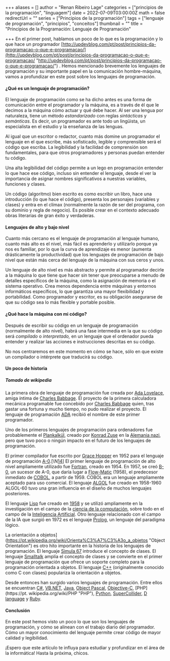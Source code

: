 +++
aliases = []
author = "Renan Ribeiro Lage"
categories = ["principios de la programación", "linguagem"]
date = 2022-07-09T03:00:00Z
math = false
redirectUrl = ""
series = ["Principios de la programación"]
tags = ["lenguaje de programación", "principios", "conceitos"]
thumbnail = ""
title = "Principios de la Programación: Lenguaje de Programación"

+++
En el primer post, hablamos un poco de lo que es la programación y lo que hace un programador [http://updevblog.com/pt/post/principios-da-programacao-o-que-e-programacao/](http://updevblog.com/pt/post/principios-da-programacao-o-que-e-programacao/ "http://updevblog.com/pt/post/principios-da-programacao-o-que-e-programacao/") . Hemos mencionado brevemente los lenguajes de programación y su importante papel en la comunicación hombre-máquina, vamos a profundizar en este post sobre los lenguajes de programación.

#### ¿Qué es un lenguaje de programación?

El lenguaje de programación como se ha dicho antes es una forma de comunicación entre el programador y la máquina, es a través de él que le decimos a la máquina cómo actuar y qué debe hacer. Al ser una lengua por naturaleza, tiene un método _estandarizado_ con reglas _sintácticas_ y _semánticas_. Es decir, un programador es ante todo un lingüista, un especialista en el estudio y la enseñanza de las lenguas.

Al igual que un escritor o redactor, cuanto más domine un programador el lenguaje en el que escribe, más sofisticado, legible y comprensible será el código que escriba. La legibilidad y la facilidad de comprensión son fundamentales, para que otros programadores y personas puedan entender tu código. 

Una alta legibilidad del código permite a un lego en programación entender lo que hace ese código, incluso sin entender el lenguaje, desde el ver la importancia de asignar nombres significativos a nuestras variables, funciones y clases.

Un código (algoritmo) bien escrito es como escribir un libro, hace una introducción (lo que hace el código), presenta los personajes (variables y clases) y entra en el clímax (normalmente la razón de ser del programa, con su dominio y regla de negocio). Es posible crear en el contexto adecuado obras literarias de gran éxito y verdaderas.

#### Lenguajes de alto y bajo nivel

Cuanto más cercano es el lenguaje de programación al lenguaje humano, cuanto más alto es el nivel, más fácil es aprenderlo y utilizarlo porque ya nos es familiar, por lo que la curva de aprendizaje es menor (aumenta drásticamente la productividad) que los lenguajes de programación de bajo nivel que están más cerca del lenguaje de la máquina con sus ceros y unos.

Un lenguaje de alto nivel es más abstracto y permite al programador decirle a la máquina lo que tiene que hacer sin tener que preocuparse a menudo de detalles específicos de la máquina, como la asignación de memoria o el sistema operativo. Crea menos dependencia entre máquinas y entornos informáticos específicos, lo que garantiza una mayor flexibilidad y portabilidad. Como programador y escritor, es su obligación asegurarse de que su código sea lo más flexible y portable posible.

#### ¿Qué hace la máquina con mi código?

Después de escribir su código en un lenguaje de programación (normalmente de alto nivel), habrá una fase intermedia en la que su código será _compilado_ o _interpretado,_ en un lenguaje que el ordenador pueda entender y realizar las acciones e instrucciones descritas en su código.

No nos centraremos en este momento en cómo se hace, sólo en que existe un compilador o intérprete que traducirá su código.

#### Un poco de historia

##### Tomado de wikipedia

La primera obra de lenguaje de programación fue creada por [Ada Lovelace](https://pt.wikipedia.org/wiki/Ada_Lovelace "Ada Lovelace"), amiga íntima de [Charles Babbage](https://pt.wikipedia.org/wiki/Charles_Babbage "Charles Babbage"). El proyecto de la primera calculadora mecánica programable fue concebido por [Charles Babbage](https://pt.wikipedia.org/wiki/Charles_Babbage "Charles Babbage") quien, tras gastar una fortuna y mucho tiempo, no pudo realizar el proyecto. El lenguaje de programación [ADA](https://pt.wikipedia.org/wiki/Ada_(program_language%C3%A7%C3%A3o) "Ada (lenguaje de programación)") recibió el nombre de este primer programador.

Uno de los primeros lenguajes de programación para ordenadores fue probablemente el [Plankalkül](https://pt.wikipedia.org/wiki/Plankalk%C3%BCl "Plankalkül"), creado por [Konrad Zuse](https://pt.wikipedia.org/wiki/Konrad_Zuse "Konrad Zuse") en la [Alemania nazi](https://pt.wikipedia.org/wiki/Alemanha_Nazista "Nazi Germany"), pero que tuvo poco o ningún impacto en el futuro de los lenguajes de programación.

El primer compilador fue escrito por [Grace Hopper](https://pt.wikipedia.org/wiki/Grace_Hopper "Grace Hopper") en 1952 para el lenguaje de programación [A-0](https://pt.wikipedia.org/wiki/Sistema_A-0 "A-0 System").[\N[14\]](https://pt.wikipedia.org/wiki/Linguagem_de_programa%C3%A7%C3%A3o#cite_note-wexel-15) El primer lenguaje de programación de alto nivel ampliamente utilizado fue [Fortran](https://pt.wikipedia.org/wiki/Fortran "Fortran"), creado en 1954. En 1957, se creó [B-0](https://pt.wikipedia.org/wiki/B-0 "B-0"), un sucesor de A-0, que daría lugar a [Flow-Matic](https://pt.wikipedia.org/wiki/Flow-Matic "Flow-Matic") (1958), el predecesor inmediato de [COBOL](https://pt.wikipedia.org/wiki/COBOL "COBOL"), a partir de 1959. COBOL era un lenguaje ampliamente aceptado para uso comercial. El lenguaje [ALGOL](https://pt.wikipedia.org/wiki/ALGOL "ALGOL") fue creado en 1958-1960 ALGOL-60 tuvo una gran influencia en el diseño de muchos lenguajes posteriores.

El lenguaje [Lisp](https://pt.wikipedia.org/wiki/Lisp "Lisp") fue creado en [1958](https://pt.wikipedia.org/wiki/1958 "1958") y se utilizó ampliamente en la investigación en el campo de la [ciencia de la computación](https://pt.wikipedia.org/wiki/Ci%C3%AAncia_da_computa%C3%A7%C3%A3o "Computer Science"), sobre todo en el campo de la [Inteligencia Artificial](https://pt.wikipedia.org/wiki/Intelig%C3%AAncia_Artificial "Artificial Intelligence"). Otro lenguaje relacionado con el campo de la IA que surgió en 1972 es el lenguaje [Prolog](https://pt.wikipedia.org/wiki/Prolog "Prolog"), un lenguaje del paradigma lógico.

La orientación a objetos](https://pt.wikipedia.org/wiki/Orienta%C3%A7%C3%A3o_a_objetos "Object Orientation") es otro hito importante en la historia de los lenguajes de programación. El lenguaje [Simula 67](https://pt.wikipedia.org/wiki/Simula_67 "Simula 67") introduce el concepto de clases. El lenguaje [Smalltalk](https://pt.wikipedia.org/wiki/Smalltalk "Smalltalk") amplía el concepto de clases y se convierte en el primer lenguaje de programación que ofrece un soporte completo para la programación orientada a objetos. El lenguaje [C++](https://pt.wikipedia.org/wiki/C%2B%2B "C++") (originalmente conocido como C con clases) populariza la orientación a objetos.

Desde entonces han surgido varios lenguajes de programación. Entre ellos se encuentran [C#](https://pt.wikipedia.org/wiki/C_Sharp "C Sharp"), [VB.NET](https://pt.wikipedia.org/wiki/VB.NET "VB.NET"), [Java](https://pt.wikipedia.org/wiki/Linguagem_de_programa%C3%A7%C3%A3o_Java "Java programming language"), [Object Pascal](https://pt.wikipedia.org/wiki/Object_Pascal "Object Pascal"), [Objective-C](https://pt.wikipedia.org/wiki/Objective-C "Objective-C"), [PHP](https://pt. wikipedia.org/wiki/PHP "PHP"), [Python](https://pt.wikipedia.org/wiki/Python "Python"), [SuperCollider](https://pt.wikipedia.org/wiki/SuperCollider "SuperCollider"), [D language](https://pt.wikipedia.org/wiki/D_(programming_language%C3%A7%C3%A3o) "D (lenguaje de programación)") y [Ruby](https://pt.wikipedia.org/wiki/Ruby_(programming_language%C3%A3o) "Ruby (lenguaje de programación)").

#### Conclusión

En este post hemos visto un poco lo que son los lenguajes de programación, y cómo se alinean con el trabajo diario del programador. Cómo un mayor conocimiento del lenguaje permite crear código de mayor calidad y legibilidad.

¡Espero que este artículo te influya para estudiar y profundizar en el área de la informática! Hasta la próxima, chicos.